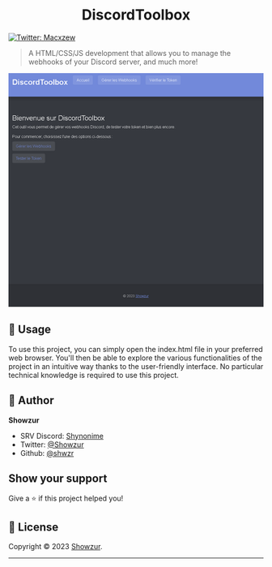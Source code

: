 <h1 align="center">DiscordToolbox</h1>

<p>
  <a href="https://twitter.com/Macxzew" target="_blank">
    <img alt="Twitter: Macxzew" src="https://img.shields.io/twitter/follow/Macxzew.svg?style=social" />
  </a>
</p>

> A HTML/CSS/JS development that allows you to manage the webhooks of your Discord server, and much more!

<img alt="DiscordToolbox" src="assets/img/demo.png">


## 🚀 Usage

To use this project, you can simply open the index.html file in your preferred web browser. You'll then be able to explore the various functionalities of the project in an intuitive way thanks to the user-friendly interface. No particular technical knowledge is required to use this project.

## 👤 Author

**Showzur**

* SRV Discord: [Shynonime](https://discord.gg/UHy8mZsNh8)
* Twitter: [@Showzur](https://twitter.com/Macxzew)
* Github: [@shwzr](https://github.com/Macxzew)

## Show your support

Give a ⭐️ if this project helped you!

## 📝 License

Copyright © 2023 [Showzur](https://github.com/Macxzew).<br />

***
